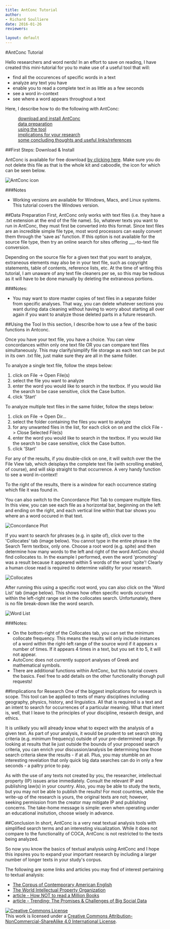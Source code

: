 ```yaml
---
title: AntConc Tutorial
author:
- Richard Soulliere
date: 2016-01-26
reviewers:

layout: default
---
```



#AntConc Tutorial

Hello researchers and word nerds!  In an effort to save on reading, I have created this mini-tutorial for you to make use of a useful tool that will:
* find all the occurences of specific words in a text
* analyze any text you have
* enable you to read a complete text in as little as a few seconds
* see a word in-context
* see where a word appears throughout a text

Here, I describe how to do the following with AntConc:

<p><dl><dd><a href="#install">download and install AntConc</a></dd>
<dd><a href="#data">data preparation</a></dd>
<dd><a href="#use">using the tool</a></dd>
<dd><a href="#imp">implications for your research</a></dd>
<dd><a href="#conclude">some concluding thoughts and useful links/references</a></dd></dl></p> 


<a name="install"></a>
##First Steps: Download & Install

AntConc is available for free download [by clicking here](http://www.laurenceanthony.net/software.html). Make sure you do not delete this file as that is the whole kit and caboodle, the icon for which can be seen below.

<p><img src="\images\antconc.JPG" alt="AntConc icon"></p>

###Notes
+ Working versions are available for Windows, Macs, and Linux systems. This tutorial covers the Windows version.


<a name="data"></a>
##Data Preparation
First, AntConc only works with text files \(i.e. they have a .txt extension at the end of the file name\). So, whatever texts you want to run in AntConc, they must first be converted into this format. Since text files are an incredible simple file type, most word processors can easily convert them through the 'save as' function. If this option is not available for the source file type, then try an online search for sites offering ___-to-text file conversion.

Depending on the source file for a given text that you want to analyze, extraneous elements may also be in your text file, such as copyright statements, table of contents, reference lists, etc. At the time of writing this tutorial, I am unaware of any text file cleaners per se, so this may be tedious as it will have to be done manually by deleting the extraneous portions.


###Notes:
+ You may want to store master copies of text files in a separate folder from specific analyses. That way, you can delete whatever sections you want during data cleaning without having to worry about starting all over again if you want to analyze those deleted parts in a future research.


<a name="use"></a>
##Using the Tool
In this section, I describe how to use a few of the basic functions in Antconc.

Once you have your text file, you have a choice. You can view concordances within only one text file OR you can compare text files simultaneously. This may clarify/simplify file storage as each text can be put in its own .txt file, just make sure they are all in the same folder.

To analyze a single text file, follow the steps below:

1. click on File -> Open File\(s\)
2. select the file you want to analyze
3. enter the word you would like to search in the textbox. If you would like the search to be case sensitive, click the Case button.
4. click 'Start'

To analyze multiple text files in the same folder, follow the steps below:

1. click on File -> Open Dir...
2. select the folder containing the files you want to analyze
3. for any unwanted files in the list, for each click on on and the click File -> Close Selected File\(s\)
4. enter the word you would like to search in the textbox. If you would like the search to be case sensitive, click the Case button.
5. click 'Start'

For any of the results, if you double-click on one, it will switch over the the File View tab, which deisplays the complete text file \(with scrolling enabled, of course\), and will skip straight to that occurrence. A very handy function to see a word in-context!

To the right of the results, there is a window for each occurrence stating which file it was found in.

You can also switch to the Concordance Plot Tab to compare multiple files. In this view, you can see each file as a horizontal bar, beginning on the left and ending on the right, and each vertical line within that bar shows you where an a word occured in that text.

<p><img src="\images\concordance-plot.JPG" alt="Concordance Plot"></p>

If you want to search for phrases \(e.g. in spite of\), click over to the 'Collocates' tab \(image below\). You cannot type in the entire phrase in the Search Term textbox, only one. Choose a root word \(e.g. spite\) and then determine how many words to the left and right of the word AntConc should find collocates to. In the example I performed, even the word 'promoting' was a result because it appeared within 5 words of the word 'spite'! Clearly a human close read is required to determine validity for your research.

<p><img src="\images\collocates.JPG" alt="Collocates"></p>

After running this using a specific root word, you can also click on the 'Word List' tab \(image below\). This shows how often specific words occurred within the left-right range set in the collocates search. Unfortunately, there is no file break-down like the word search.

<p><img src="\images\w-list.JPG" alt="Word List"></p>

###Notes:
+ On the bottom-right of the Collocates tab, you can set the minimum collocate frequency. This means the results will only include instances of a word within the right-left range of the source word if it appears x number of times. If it appears 4 times in a text, but you set it to 5, it will not appear.
+ AutoConc does not currently support analyses of Greek and mathematical symbols.
+ There are additional functions within AntConc, but this tutorial covers the basics. Feel free to add details on the other functionality thorugh pull requests!

<a name="imp"></a>
##Implications for Research
One of the biggest implications for research is scope. This tool can be applied to texts of many disciplines including geography, physics, history, and linguistics. All that is required is a text and an intent to search for occurrences of a particular meaning. What that intent is, well, that I leave to the principles of your discipline, research design, and ethics.

It is unlikely you will already know what to expect with the analysis of a given text. As part of your analysis, it would be prudent to set search string criteria \(e.g. minimum frequency\) outside of your pre-determined range. By looking at results that lie just outside the bounds of your proposed search criteria, you can enrich your discussion/analysis be determining how those search criteria skew the results - if at all. Plus, you may stumble on an interesting revelation that only quick big data searches can do in only a few seconds - a paltry price to pay.

As with the use of any texts not created by you, the researcher, intellectual property \(IP\) issues arise immediately. Consult the relevant IP and publishing law\(s\) in your country. Also, you may be able to study the texts, but you may not be able to publish the results! For most countries, while the write-up of the research is yours, the original texts are not; however, seeking permission from the creator may mitigate IP and publishing concerns. The take-home message is simple: even when operating under an educational insitution, choose wisely in advance.


<a name="conclude"></a>
##Conclusion
In short, AntConc is a very neat textual analysis tools with simplified search terms and an interesting visualization. While it does not compare to the functionality of COCA, AntConc is not restricted to the texts being analyzed.

So now you know the basics of textual analysis using AntConc and I hope this inpsires you to expand your important research by including a larger number of longer texts in your study's corpus.

The following are some links and articles you may find of interest pertaining to textual analysis:
* [The Corpus of Contemporary American English](http://corpus.byu.edu/coca/)
* [The World Intellectual Property Organization](http://www.wipo.int/about-ip/en/)
* [article - How NOT to read a Million Books](http://people.brandeis.edu/~unsworth/hownot2read.html)
* [article - Trending: The Promises & Challenges of Big Social Data](http://manovich.net/index.php/projects/trending-the-promises-and-the-challenges-of-big-social-data)

<p><a rel="license" href="http://creativecommons.org/licenses/by-nc-sa/4.0/"><img alt="Creative Commons License" style="border-width:0" src="https://i.creativecommons.org/l/by-nc-sa/4.0/80x15.png" /></a><br />This work is licensed under a <a rel="license" href="http://creativecommons.org/licenses/by-nc-sa/4.0/">Creative Commons Attribution-NonCommercial-ShareAlike 4.0 International License</a>.</p>
